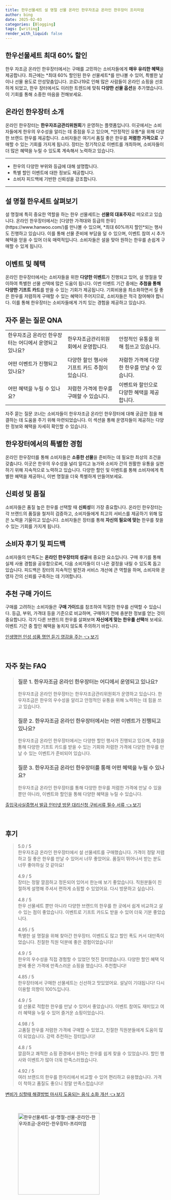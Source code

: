 ```yaml
---
title: 한우선물세트 설 명절 선물 온라인 한우자조금 온라인 한우장터 프리미엄
author: bing
date: 2025-02-03
categories: [Blogging]
tags: [writing]
render_with_liquid: false
---
```



<h2 id='한우선물세트 60프로 할인'>한우선물세트 최대 60% 할인</h2>

<p>한우 자조금 온라인 한우장터에서는 구매를 고민하는 소비자들에게 <b>매우 유리한 혜택</b>을 제공합니다. 최근에는 *최대 60% 할인된 한우 선물세트*를 만나볼 수 있어, 특별한 날이나 선물 용도로 안성맞춤입니다. 코로나19로 인해 많은 사람들이 온라인 쇼핑을 선호하게 되었고, 한우 장터에서도 이러한 트렌드에 맞춰 <b>다양한 선물 옵션</b>을 추가했습니다. 이 기회를 통해 소중한 마음을 전해보세요.</p>

<h2 id='온라인 한우장터 소개'>온라인 한우장터 소개</h2>

<p>온라인 한우장터는 <b>한우자조금관리위원회</b>가 운영하는 플랫폼입니다. 이곳에서는 소비자들에게 한우의 우수성을 알리는 데 중점을 두고 있으며, *안정적인 유통*을 위해 다양한 브랜드 한우를 제공합니다. 소비자들은 여기서 품질 좋은 한우를 <b>저렴한 가격으로</b> 구매할 수 있는 기회를 가지게 됩니다. 장터는 정기적으로 이벤트를 개최하며, 소비자들이 더 많은 혜택을 누릴 수 있도록 계속해서 노력하고 있습니다.</p>

<hr />

<ul>
    <li>한우의 다양한 부위와 등급에 대해 설명합니다.</li>
    <li>특별 할인 이벤트에 대한 정보도 제공합니다.</li>
    <li>소비자 피드백에 기반한 신뢰성을 강조합니다.</li>
</ul>

<hr />

<h2 id='설 명절 한우세트'>설 명절 한우세트 살펴보기</h2>

<p>설 명절에 특히 중요한 역할을 하는 한우 선물세트는 <b>선물의 대표주자</b>로 떠오르고 있습니다. 온라인 한우장터에서는 [다양한 가격대와 등급의 한우](https://www.hanwoo.com/)를 만나볼 수 있으며, *최대 60%까지 할인*되는 행사도 진행하고 있습니다. 이를 통해 선물 준비에 부담을 덜 수 있으며, 이벤트 참여 시 추가 혜택을 얻을 수 있어 더욱 매력적입니다. 소비자들은 설을 맞아 원하는 한우를 손쉽게 구매할 수 있게 됩니다.</p>

<h2 id='이벤트 및 혜택'>이벤트 및 혜택</h2>

<p>온라인 한우장터에서는 소비자들을 위한 <b>다양한 이벤트</b>가 진행되고 있어, 설 명절을 맞이하여 특별한 선물 선택에 많은 도움이 됩니다. 이번 이벤트 기간 중에는 <b>추첨을 통해 다양한 기프트 카드</b>를 받을 수 있는 기회가 제공됩니다. 기회비용을 최소화하면서 질 좋은 한우를 저렴하게 구매할 수 있는 혜택이 주어지므로, 소비자들은 적극 참여해야 합니다. 이를 통해 한우장터는 소비자들에게 가치 있는 경험을 제공하고 있습니다.</p>

<h2 id='자주 묻는 질문'> 자주 묻는 질문 QNA </h2>

<table>
    <tr>
        <td> 한우자조금 온라인 한우장터는 어디에서 운영되고 있나요? </td>
        <td> 한우자조금관리위원회에서 운영합니다. </td>
        <td> 안정적인 유통을 위해 힘쓰고 있습니다. </td>
    </tr>
    <tr>
        <td> 어떤 이벤트가 진행되고 있나요? </td>
        <td> 다양한 할인 행사와 기프트 카드 추첨이 있습니다. </td>
        <td> 저렴한 가격에 다양한 한우를 만날 수 있습니다. </td>
    </tr>
    <tr>
        <td> 어떤 혜택을 누릴 수 있나요? </td>
        <td> 저렴한 가격에 한우를 구매할 수 있습니다. </td>
        <td> 이벤트와 할인으로 다양한 혜택을 제공합니다. </td>
    </tr>
</table>

<p>자주 묻는 질문 코너는 소비자들이 한우자조금 온라인 한우장터에 대해 궁금한 점을 해결하는 데 도움을 주기 위해 마련되었습니다. 이 섹션을 통해 운영자들이 제공하는 다양한 정보와 혜택을 자세히 확인할 수 있습니다.</p>

<h2 id='결론'>한우장터에서의 특별한 경험</h2>

<p>온라인 한우장터를 통해 소비자들은 <b>소중한 선물</b>을 준비하는 데 필요한 최상의 조건을 갖춥니다. 이곳은 한우의 우수성을 널리 알리고 농가와 소비자 간의 원활한 유통을 실현하기 위해 지속적으로 노력하고 있습니다. 다양한 할인 및 이벤트를 통해 소비자에게 특별한 혜택을 제공하니, 이번 명절을 더욱 특별하게 만들어보세요.</p>

<h2 id='신뢰성 및 품질'>신뢰성 및 품질</h2>

<p>소비자들은 품질 높은 한우를 선택할 때 <b>신뢰성</b>이 가장 중요합니다. 온라인 한우장터는 각 브랜드의 품질을 철저히 검증하고, 소비자들에게 최고의 서비스를 제공하기 위해 많은 노력을 기울이고 있습니다. 소비자들은 장터를 통해 <b>자신의 필요에 맞는</b> 한우를 찾을 수 있는 기회를 가지게 됩니다.</p>

<h2 id='소비자 후기'>소비자 후기 및 피드백</h2>

<p>소비자들의 만족도는 <b>온라인 한우장터의 성공</b>에 중요한 요소입니다. 구매 후기를 통해 실제 사용 경험을 공유함으로써, 다음 소비자들이 더 나은 결정을 내릴 수 있도록 돕고 있습니다. 피드백은 장터의 지속적인 발전과 서비스 개선에 큰 역할을 하며, 소비자와 운영자 간의 신뢰를 구축하는 데 기여합니다.</p>

<h2 id='추천 구매 가이드'>추천 구매 가이드</h2>

<p>구매를 고려하는 소비자들은 <b>구매 가이드</b>를 참조하여 적절한 한우를 선택할 수 있습니다. 등급, 부위, 가격대 등을 기준으로 비교하며, 구매하기 전에 충분한 정보를 얻는 것이 중요합니다. 각기 다른 브랜드의 한우를 살펴보며 <b>자신에게 맞는 한우를 선택</b>해 보세요. 이벤트 기간 중 할인 혜택을 놓치지 않도록 주의하기 바랍니다.</p>


<p><a class="click-button" title="인생명언 인성 성품 명언 듣기 영감을 주는" href="https://afficreate.github.io/posts/%EC%9D%B8%EC%83%9D%EB%AA%85%EC%96%B8-%EC%9D%B8%EC%84%B1-%EC%84%B1%ED%92%88-%EB%AA%85%EC%96%B8-%EB%93%A3%EA%B8%B0-%EC%98%81%EA%B0%90%EC%9D%84-%EC%A3%BC%EB%8A%94/" rel="dofollow">인생명언 인성 성품 명언 듣기 영감을 주는 👈 보기</a></p><br>
<h2 id='자주_찾는_FAQ'>자주 찾는 FAQ</h2>
<div itemscope="" itemtype="https://schema.org/FAQPage"> 
<blockquote> 
<div itemscope="" itemprop="mainEntity" itemtype="https://schema.org/Question"> 
<h3 itemprop="name">질문 1. 한우자조금 온라인 한우장터는 어디에서 운영되고 있나요?</h3> 
<div itemscope="" itemprop="acceptedAnswer" itemtype="https://schema.org/Answer"> 
<span itemprop="text"> 
<p>한우자조금 온라인 한우장터는 한우자조금관리위원회가 운영하고 있습니다. 한우자조금은 한우의 우수성을 알리고 안정적인 유통을 위해 노력하는 데 힘을 쓰고 있습니다.</p> 
</span> 
</div> 
</div> 

<div itemscope="" itemprop="mainEntity" itemtype="https://schema.org/Question"> 
<h3 itemprop="name">질문 2. 한우자조금 온라인 한우장터에서는 어떤 이벤트가 진행되고 있나요?</h3> 
<div itemscope="" itemprop="acceptedAnswer" itemtype="https://schema.org/Answer"> 
<span itemprop="text"> 
<p>한우자조금 온라인 한우장터에서는 다양한 할인 행사가 진행되고 있으며, 추첨을 통해 다양한 기프트 카드를 받을 수 있는 기회와 저렴한 가격에 다양한 한우를 만날 수 있는 이벤트가 준비되어 있습니다.</p> 
</span> 
</div> 
</div>

<div itemscope="" itemprop="mainEntity" itemtype="https://schema.org/Question"> 
<h3 itemprop="name">질문 3. 한우자조금 온라인 한우장터를 통해 어떤 혜택을 누릴 수 있나요?</h3> 
<div itemscope="" itemprop="acceptedAnswer" itemtype="https://schema.org/Answer"> 
<span itemprop="text"> 
<p>한우자조금 온라인 한우장터를 통해 다양한 한우를 저렴한 가격에 만날 수 있을 뿐만 아니라, 이벤트와 할인을 통해 다양한 혜택을 누릴 수 있습니다.</p> 
</span> 
</div> 
</div> 
</blockquote> 
</div>
<p><a class="click-button" title="출입국사실증명서 발급 인터넷 방문 대리신청 구비서류 필수 서류" href="https://afficreate.github.io/posts/%EC%B6%9C%EC%9E%85%EA%B5%AD%EC%82%AC%EC%8B%A4%EC%A6%9D%EB%AA%85%EC%84%9C-%EB%B0%9C%EA%B8%89-%EC%9D%B8%ED%84%B0%EB%84%B7-%EB%B0%A9%EB%AC%B8-%EB%8C%80%EB%A6%AC%EC%8B%A0%EC%B2%AD-%EA%B5%AC%EB%B9%84%EC%84%9C%EB%A5%98-%ED%95%84%EC%88%98-%EC%84%9C%EB%A5%98/" rel="dofollow">출입국사실증명서 발급 인터넷 방문 대리신청 구비서류 필수 서류 👈 보기</a></p><br>
<h2 id='후기'>후기</h2>
<div itemscope itemtype="https://schema.org/Product">
  <blockquote>
  <div itemprop="review" itemscope itemtype="https://schema.org/Review">
      <div itemprop="reviewRating" itemscope itemtype="https://schema.org/Rating"> <span itemprop="ratingValue">5.0</span> / <span itemprop="bestRating">5</span> </div>
      <span itemprop="reviewBody">한우자조금 온라인 한우장터에서 설 선물세트를 구매했습니다. 가격이 정말 저렴하고 질 좋은 한우를 만날 수 있어서 너무 좋았어요. 품질이 뛰어나서 받는 분도 너무 좋아하실 것 같아요!</span>
  </div>
  <br>
  <div itemprop="review" itemscope itemtype="https://schema.org/Review">
      <div itemprop="reviewRating" itemscope itemtype="https://schema.org/Rating"> <span itemprop="ratingValue">4.9</span> / <span itemprop="bestRating">5</span> </div>
      <span itemprop="reviewBody">장터는 정말 깔끔하고 정돈되어 있어서 한눈에 보기 좋았습니다. 직원분들이 친절하게 설명해 주셔서 편하게 쇼핑할 수 있었어요. 다시 방문하고 싶습니다.</span>
  </div>
  <br>
  <div itemprop="review" itemscope itemtype="https://schema.org/Review">
      <div itemprop="reviewRating" itemscope itemtype="https://schema.org/Rating"> <span itemprop="ratingValue">4.8</span> / <span itemprop="bestRating">5</span> </div>
      <span itemprop="reviewBody">한우 선물세트 뿐만 아니라 다양한 브랜드의 한우를 한 곳에서 쉽게 비교하고 살 수 있는 점이 좋았습니다. 이벤트로 기프트 카드도 받을 수 있어 더욱 기분 좋았습니다.</span>
  </div>
  <br>
  <div itemprop="review" itemscope itemtype="https://schema.org/Review">
      <div itemprop="reviewRating" itemscope itemtype="https://schema.org/Rating"> <span itemprop="ratingValue">4.95</span> / <span itemprop="bestRating">5</span> </div>
      <span itemprop="reviewBody">특별한 설 명절을 위해 찾아간 한우장터. 이벤트도 많고 할인 폭도 커서 대만족이었습니다. 친절한 직원 덕분에 좋은 경험이었습니다!</span>
  </div>
  <br>
  <div itemprop="review" itemscope itemtype="https://schema.org/Review">
      <div itemprop="reviewRating" itemscope itemtype="https://schema.org/Rating"> <span itemprop="ratingValue">4.9</span> / <span itemprop="bestRating">5</span> </div>
      <span itemprop="reviewBody">한우의 우수성을 직접 경험할 수 있었던 멋진 장터였습니다. 다양한 할인 혜택 덕분에 좋은 가격에 만족스러운 쇼핑을 했습니다. 추천합니다!</span>
  </div>
  <br>
  <div itemprop="review" itemscope itemtype="https://schema.org/Review">
      <div itemprop="reviewRating" itemscope itemtype="https://schema.org/Rating"> <span itemprop="ratingValue">4.85</span> / <span itemprop="bestRating">5</span> </div>
      <span itemprop="reviewBody">한우장터에서 구매한 선물세트는 신선하고 맛있었어요. 설날이 기대됩니다! 다시 이용할 의향이 100%입니다.</span>
  </div>
  <br>
  <div itemprop="review" itemscope itemtype="https://schema.org/Review">
      <div itemprop="reviewRating" itemscope itemtype="https://schema.org/Rating"> <span itemprop="ratingValue">4.9</span> / <span itemprop="bestRating">5</span> </div>
      <span itemprop="reviewBody">설 선물로 적합한 한우를 만날 수 있어서 좋았습니다. 이벤트 참여도 재미있고 여러 혜택을 누릴 수 있어 즐거운 쇼핑이었습니다.</span>
  </div>
  <br>
  <div itemprop="review" itemscope itemtype="https://schema.org/Review">
      <div itemprop="reviewRating" itemscope itemtype="https://schema.org/Rating"> <span itemprop="ratingValue">4.98</span> / <span itemprop="bestRating">5</span> </div>
      <span itemprop="reviewBody">고품질 한우를 저렴한 가격에 구매할 수 있었고, 친절한 직원분들에게 도움이 많이 되었습니다. 강력 추천하는 장터입니다!</span>
  </div>
  <br>
  <div itemprop="review" itemscope itemtype="https://schema.org/Review">
      <div itemprop="reviewRating" itemscope itemtype="https://schema.org/Rating"> <span itemprop="ratingValue">4.8</span> / <span itemprop="bestRating">5</span> </div>
      <span itemprop="reviewBody">깔끔하고 쾌적한 쇼핑 환경에서 원하는 한우를 쉽게 찾을 수 있었습니다. 할인 행사와 이벤트가 많아 더욱 만족스러웠습니다.</span>
  </div>
  <br>
  <div itemprop="review" itemscope itemtype="https://schema.org/Review">
      <div itemprop="reviewRating" itemscope itemtype="https://schema.org/Rating"> <span itemprop="ratingValue">4.92</span> / <span itemprop="bestRating">5</span> </div>
      <span itemprop="reviewBody">여러 브랜드의 한우를 한자리에서 비교할 수 있어 편리하고 유용했습니다. 가격이 착하고 품질도 좋으니 정말 만족스럽습니다!</span>
  </div>
  </blockquote>
</div>
<p><a class="click-button" title="변비가 심할때 해결방법 마사지 도움되는 음식 소화 개선" href="https://afficreate.github.io/posts/%EB%B3%80%EB%B9%84%EA%B0%80-%EC%8B%AC%ED%95%A0%EB%95%8C-%ED%95%B4%EA%B2%B0%EB%B0%A9%EB%B2%95-%EB%A7%88%EC%82%AC%EC%A7%80-%EB%8F%84%EC%9B%80%EB%90%98%EB%8A%94-%EC%9D%8C%EC%8B%9D-%EC%86%8C%ED%99%94-%EA%B0%9C%EC%84%A0/" rel="dofollow">변비가 심할때 해결방법 마사지 도움되는 음식 소화 개선 👈 보기</a></p><br>
<figure class="image"><img src="https://afficreate.github.io/assets/img/thumbnail/한우선물세트-설-명절-선물-온라인-한우자조금-온라인-한우장터-프리미엄.webp" alt="한우선물세트-설-명절-선물-온라인-한우자조금-온라인-한우장터-프리미엄" width="256" height="256"></figure>
